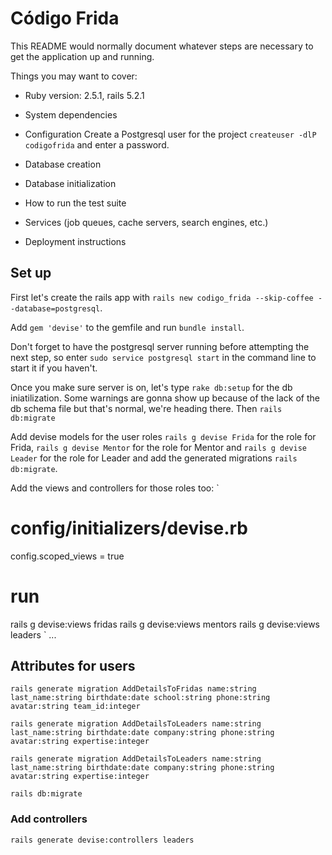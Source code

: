 # Código Frida

This README would normally document whatever steps are necessary to get the
application up and running.

Things you may want to cover:

* Ruby version: 2.5.1, rails 5.2.1

* System dependencies

* Configuration
Create a Postgresql user for the project `createuser -dlP codigofrida` and enter a password. 

* Database creation

* Database initialization

* How to run the test suite

* Services (job queues, cache servers, search engines, etc.)

* Deployment instructions

## Set up
First let's create the rails app with `rails new codigo_frida --skip-coffee --database=postgresql`.

Add `gem 'devise'` to the gemfile and run `bundle install`.

Don't forget to have the postgresql server running before attempting the next step, so enter `sudo service postgresql start` in the command line to start it if you haven't.

Once you make sure server is on, let's type `rake db:setup` for the db iniatilization. Some warnings are gonna show up because of the lack of the db schema file but that's normal, we're heading there. Then `rails db:migrate`

Add devise models for the user roles `rails g devise Frida` for the role for Frida, `rails g devise Mentor` for the role for Mentor and `rails g devise Leader` for the role for Leader and add the generated migrations `rails db:migrate`.

Add the views and controllers for those roles too:
`
# config/initializers/devise.rb
config.scoped_views = true
# run
rails g devise:views fridas
rails g devise:views mentors
rails g devise:views leaders
`
...

## Attributes for users
```
rails generate migration AddDetailsToFridas name:string last_name:string birthdate:date school:string phone:string avatar:string team_id:integer
```
```
rails generate migration AddDetailsToLeaders name:string last_name:string birthdate:date company:string phone:string avatar:string expertise:integer
```
```
rails generate migration AddDetailsToLeaders name:string last_name:string birthdate:date company:string phone:string avatar:string expertise:integer
```
`rails db:migrate`
### Add controllers
`rails generate devise:controllers leaders`